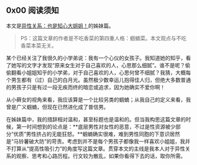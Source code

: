 ## 0x00 阅读须知

本文是[异性关系：也是知心大姐姐！](https://github.com/Anticorianderist/zhihu/blob/main/%E5%BC%82%E6%80%A7%E5%85%B3%E7%B3%BB/%E5%BC%82%E6%80%A7%E5%85%B3%E7%B3%BB%EF%BC%9A%E4%B9%9F%E6%98%AF%E7%9F%A5%E5%BF%83%E5%A4%A7%E5%A7%90%E5%A7%90%EF%BC%81.md)的姊妹篇。

> PS：这篇文章的作者是不吃香菜的第四重人格：蝈蝻菜。本文观点与不吃香菜本菜无关。

某个已经关注了我很久的小学弟说：我有一个心仪的女孩子。我知道她的知乎，看了她写的文字才发现“原来女生对于自己喜欢的人，心思那么细腻”。谁不是呢？偷偷翻看小姐姐知乎的小学弟，对于自己喜欢的人，心思何曾不细腻？我猜，大概每个男生都有（过）自己的白月光。虽然极少数幸运儿抱得佳人归，但绝大多数普通的男孩子只是有过一段无疾而终的暗恋或追求，因为她确实不爱你啊！

从小藓女的视角来看，我应该算是一个比较另类的蝈蝻；从我自己的定义来看，我曾是广义蝈蝻，但现在已然进化成了普信男。

在姊妹篇中，我的措辞相对温和，甚至标题也是温和的。但当我构思这篇文章的时候，第一时间想到的论点是：**底层男性对女性的恶意，不过是性资源被少部分“优质”男性挤占的无能狂怒。**蝈蝻确实很难，难到男性同胞的下意识居然是“马铃薯破大防”的苛责。考虑到并不是每个男孩子都像我一样喜欢小姐姐，我并不打算从“提高性吸引力”的角度写这篇文章。贯穿本文的主线是我本人对于异性关系的观察、思考和心路历程。行文较为散乱，如果你看得下去的话，取你所需。